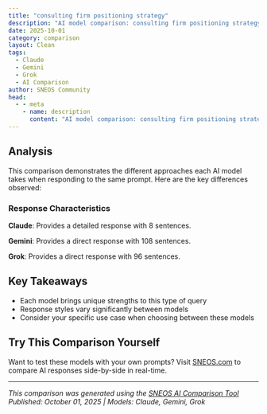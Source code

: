 ```yaml
---
title: "consulting firm positioning strategy"
description: "AI model comparison: consulting firm positioning strategy..."
date: 2025-10-01
category: comparison
layout: Clean
tags:
  - Claude
  - Gemini
  - Grok
  - AI Comparison
author: SNEOS Community
head:
  - - meta
    - name: description
      content: "AI model comparison: consulting firm positioning strategy..."
---
```


<ChatComparison
  title="consulting firm positioning strategy"
  prompt="consulting firm positioning strategy"
  :responses='{
    "Claude": "# Consulting Firm Positioning Strategy\n\n## Core Elements of Positioning\n\n### 1. **Value Proposition Definition**\n- **Unique Selling Proposition (USP)**: What makes your firm distinctly different\n- **Core competencies**: 3-5 key areas where you excel\n- **Client outcomes**: Specific results you consistently deliver\n- **Methodology**: Proprietary frameworks or approaches\n\n### 2. **Market Segmentation**\n**By Industry:**\n- Vertical specialization (healthcare, financial services, technology)\n- Cross-industry expertise with transferable solutions\n\n**By Company Size:**\n- Fortune 500 enterprises\n- Mid-market companies\n- Startups/scale-ups\n\n**By Function:**\n- Strategy consulting\n- Operations improvement\n- Technology transformation\n- HR/organizational development\n\n## Positioning Strategies\n\n### **Specialist vs. Generalist**\n- **Deep Specialist**: Expert in narrow domain (cybersecurity, M\u0026A)\n- **Focused Generalist**: Broad expertise within specific industry\n- **Platform Generalist**: Multiple service lines across industries\n\n### **Market Position Options**\n1. **Premium/Boutique**: High-end, exclusive, thought leadership\n2. **Value-Based**: ROI-focused, results-guaranteed, pragmatic\n3. **Innovation Leader**: Cutting-edge solutions, emerging technologies\n4. **Implementation Expert**: Execution-focused, hands-on delivery\n\n## Differentiation Tactics\n\n### **Capability-Based**\n- Proprietary methodologies\n- Technology platforms/tools\n- Industry certifications\n- Strategic partnerships\n\n### **Relationship-Based**\n- C-suite access and relationships\n- Alumni network placement\n- Long-term client partnerships\n- Board advisory positions\n\n### **Results-Based**\n- Quantifiable outcomes\n- Case studies and testimonials\n- Industry benchmarking\n- Performance guarantees\n\n## Implementation Framework\n\n### **Phase 1: Foundation (Months 1-3)**\n- Market research and competitive analysis\n- Internal capability assessment\n- Brand architecture development\n- Messaging framework creation\n\n### **Phase 2: Execution (Months 4-9)**\n- Website and collateral redesign\n- Content marketing strategy\n- Thought leadership development\n- Sales process alignment\n\n### **Phase 3: Amplification (Months 10-12)**\n- Speaking engagements and conferences\n- Strategic partnership development\n- Client success story promotion\n- Market expansion planning\n\n## Key Success Factors\n\n### **Authenticity**\n- Position must align with actual capabilities\n- Consistent delivery on brand promise\n- Cultural fit with positioning\n\n### **Clarity**\n- Simple, memorable positioning statement\n- Clear target audience definition\n- Consistent messaging across all touchpoints\n\n### **Credibility**\n- Proof points and evidence\n- Third-party validation\n- Track record of success\n\nWould you like me to dive deeper into any specific aspect of consulting firm positioning, such as competitive analysis methods or content marketing strategies for consultancies?",
    "Gemini": "Okay, let\u0027s break down positioning strategy for a consulting firm.  A strong positioning strategy is critical for attracting the right clients, differentiating yourself from the competition, and ultimately, driving growth.\n\n**What is Positioning?**\n\nPositioning is about creating a distinct and desirable place in the minds of your target clients. It\u0027s the answer to the question: \u0022What does your consulting firm do better than anyone else, and why should clients choose you?\u0022 It\u0027s not just about what you offer, but also about *how* you offer it and *who* you serve.\n\n**Key Elements of a Consulting Firm Positioning Strategy**\n\nHere\u0027s a structured approach to developing your positioning strategy:\n\n**1. Define Your Target Audience (Niche Focus):**\n\n*   **Who are your ideal clients?**  Get specific. Avoid broad terms like \u0022all businesses.\u0022 Think:\n    *   **Industry:** (e.g., Healthcare, Finance, Manufacturing, Retail, Technology)\n    *   **Company Size:** (e.g., Startups, SMEs, Fortune 500)\n    *   **Geography:** (e.g., Local, Regional, National, Global)\n    *   **Specific Roles/Departments:** (e.g., CFOs, Marketing Directors, HR Managers)\n    *   **Pain Points/Challenges:** (What are they struggling with?)\n    *   **Desired Outcomes:** (What do they want to achieve?)\n*   **Why this target?** Do you have expertise, experience, or a passion for this specific audience?\n*   **Examples:**\n    *   \u0022We help early-stage SaaS companies secure Series A funding.\u0022\n    *   \u0022We optimize supply chains for mid-sized manufacturing businesses in the Midwest.\u0022\n    *   \u0022We help healthcare organizations improve patient outcomes and reduce costs through data analytics.\u0022\n\n**2. Identify Your Competitors:**\n\n*   **Direct Competitors:** Firms offering similar services to the same target audience.\n*   **Indirect Competitors:** Firms offering alternative solutions to the same problem. (e.g., internal teams, software solutions).\n*   **Analyze Competitors:**\n    *   **Services Offered:** What do they do?\n    *   **Target Audience:** Who do they serve?\n    *   **Pricing:** What do they charge?\n    *   **Strengths:** What are they good at?\n    *   **Weaknesses:** Where do they fall short?\n    *   **Marketing and Messaging:** How do they present themselves?\n\n**3. Determine Your Point of Differentiation (Your Unique Value Proposition):**\n\n*   **What makes you different and better?**  This is the core of your positioning.  It could be based on:\n    *   **Specialized Expertise:** Deep knowledge in a specific area. (e.g., Lean Six Sigma, Cybersecurity, Digital Transformation)\n    *   **Unique Methodology:**  A proven process or framework.\n    *   **Industry-Specific Knowledge:** In-depth understanding of a particular industry\u0027s dynamics.\n    *   **Technology Focus:** Leveraging specific technologies. (e.g., AI, Blockchain)\n    *   **Specific Outcome/Result:**  Guaranteed results or a focus on a specific metric.\n    *   **Client Experience:**  A more collaborative, personalized, or efficient approach.\n    *   **Price:**  Offering a lower cost or higher value. (Be careful with price-based differentiation; it\u0027s often not sustainable).\n    *   **Relationship and Collaboration:**  Building long-term partnerships.\n*   **Focus on benefits, not just features.** Clients care about what you can *do* for them.\n*   **Validate your claims.**  Can you provide evidence to support your differentiation? (e.g., case studies, testimonials)\n*   **Examples:**\n    *   \u0022We are the only consulting firm that guarantees a 20% reduction in operational costs within 6 months.\u0022\n    *   \u0022We provide AI-powered solutions to help retailers personalize the customer experience.\u0022\n    *   \u0022We use a proprietary methodology to streamline the M\u0026A process for mid-sized companies.\u0022\n\n**4. Craft Your Positioning Statement:**\n\n*   A concise statement that summarizes your target audience, value proposition, and point of differentiation.\n*   **Format:**  \u0022For [Target Audience] who [Need/Want], [Your Firm] provides [Solution/Service] that [Benefit] because [Differentiation].\u0022\n*   **Examples:**\n    *   \u0022For early-stage SaaS companies who need to secure Series A funding, [Your Firm] provides strategic fundraising advisory that helps them build a compelling investor narrative because we have a proven track record of securing funding for SaaS companies.\u0022\n    *   \u0022For mid-sized manufacturing businesses in the Midwest who need to optimize their supply chains, [Your Firm] provides supply chain optimization consulting services that improve efficiency and reduce costs because we combine deep industry knowledge with a data-driven approach.\u0022\n    *  \u0022For healthcare organizations who need to improve patient outcomes and reduce costs, [Your Firm] provides data analytics consulting that delivers actionable insights to improve patient care because we are industry veterans that use advanced AI to create personalized solutions.\u0022\n\n**5. Develop Your Messaging and Brand Identity:**\n\n*   **Messaging:**  Consistent communication across all channels that reinforces your positioning.\n    *   Website copy\n    *   Marketing materials (brochures, presentations)\n    *   Social media content\n    *   Sales pitches\n*   **Brand Identity:**  Visual elements that reflect your positioning (logo, colors, font, website design).\n    *   A professional and consistent brand builds trust and credibility.\n\n**6. Implement Your Positioning Strategy:**\n\n*   **Website:** Your website is your primary marketing tool. It should clearly communicate your positioning.\n*   **Content Marketing:** Create valuable content (blog posts, articles, white papers, webinars) that showcases your expertise and addresses your target audience\u0027s needs.\n*   **Social Media:** Engage with your target audience on relevant platforms.\n*   **Networking:** Attend industry events and build relationships with potential clients.\n*   **Partnerships:** Collaborate with other organizations that serve your target audience.\n*   **Public Relations:**  Seek opportunities to get your firm featured in industry publications.\n*   **Sales Process:** Ensure your sales process reinforces your positioning.\n\n**7. Evaluate and Refine:**\n\n*   Positioning is not a one-time exercise. Regularly evaluate your positioning strategy to ensure it\u0027s still effective.\n*   **Key Metrics:**\n    *   Website traffic and lead generation\n    *   Client acquisition cost\n    *   Client satisfaction\n    *   Revenue growth\n*   **Adapt to changes in the market.**  The consulting landscape is constantly evolving.\n\n**Common Mistakes to Avoid:**\n\n*   **Trying to be everything to everyone:**  A broad focus dilutes your message and makes it harder to attract the right clients.\n*   **Focusing on features instead of benefits:**  Clients care about the *results* you can deliver.\n*   **Lack of differentiation:**  Failing to stand out from the competition.\n*   **Inconsistent messaging:**  Sending mixed signals to potential clients.\n*   **Ignoring the competition:**  Failing to understand what your competitors are doing.\n*   **Neglecting your brand identity:**  A weak brand identity can undermine your positioning.\n*   **Failing to adapt:**  Not updating your positioning as the market changes.\n\n**Example Scenario**\n\nLet\u0027s say you\u0027re starting a consulting firm focused on helping small to medium-sized e-commerce businesses.\n\n1.  **Target Audience:** Small to medium-sized e-commerce businesses (annual revenue $1M-$10M) struggling with customer retention and increasing customer lifetime value (CLTV).\n\n2.  **Competitors:** General business consultants, marketing agencies, e-commerce platform consultants.\n\n3.  **Differentiation:** You specialize in data-driven customer retention strategies specifically for e-commerce, using advanced analytics to personalize the customer experience and increase CLTV. You have a proven methodology developed from working with successful e-commerce brands.\n\n4.  **Positioning Statement:** \u0022For small to medium-sized e-commerce businesses who need to improve customer retention and increase customer lifetime value, [Your Firm] provides data-driven customer retention strategies that personalize the customer experience and maximize CLTV because we have a proven methodology developed from working with successful e-commerce brands.\u0022\n\n5.  **Messaging:** Website content, blog posts, and case studies focusing on the specific challenges of e-commerce customer retention and showcasing your results.\n\nBy following these steps, you can develop a strong positioning strategy that will help your consulting firm stand out from the crowd and attract the right clients.  Good luck! Let me know if you have any more specific questions.\n",
    "Grok": "Developing a strong positioning strategy for a consulting firm is essential to differentiate it from competitors, communicate value to potential clients, and establish a unique place in the market. Below is a step-by-step guide to crafting an effective positioning strategy for a consulting firm:\n\n---\n\n### 1. Understand Your Target Market\n   - **Identify Your Ideal Clients**: Determine which industries, company sizes, or geographic regions your firm serves best (e.g., small businesses, Fortune 500 companies, healthcare, technology).\n   - **Analyze Client Needs**: Research the specific challenges, pain points, and goals of your target audience (e.g., operational inefficiencies, digital transformation, regulatory compliance).\n   - **Segment Your Market**: Break down your target market into niches or segments to tailor your messaging (e.g., startups needing growth strategies vs. established firms seeking cost optimization).\n\n---\n\n### 2. Define Your Unique Value Proposition (UVP)\n   - **What Sets You Apart?**: Identify what makes your consulting firm different from competitors. This could be your expertise, methodology, pricing model, or client success stories.\n   - **Focus on Outcomes**: Highlight the tangible results you deliver (e.g., \u0022We help companies increase revenue by 20% through data-driven strategies\u0022).\n   - **Solve Specific Problems**: Position yourself as a specialist in solving particular issues (e.g., \u0022The go-to firm for cybersecurity compliance in financial services\u0022).\n\n   **Example UVP**: \u201CWe transform underperforming businesses into market leaders through proprietary analytics and customized growth plans.\u201D\n\n---\n\n### 3. Choose a Positioning Focus\n   Decide how you want to be perceived in the market. Common positioning strategies for consulting firms include:\n   - **Industry Specialization**: Focus on a specific sector (e.g., \u0022Healthcare consulting experts\u0022).\n   - **Service Specialization**: Offer a niche service or methodology (e.g., \u0022Lean Six Sigma for operational excellence\u0022).\n   - **Client Size**: Target a specific company size (e.g., \u0022Strategic advisors for mid-market businesses\u0022).\n   - **Thought Leadership**: Position yourself as innovators or pioneers in emerging trends (e.g., \u0022AI-driven consulting for the future of work\u0022).\n   - **Affordability or Premium**: Decide if you\u2019re a budget-friendly option or a premium, high-end firm.\n   - **Geographic Focus**: Emphasize your local or regional expertise (e.g., \u0022The trusted consulting partner for businesses in the Southeast\u0022).\n\n---\n\n### 4. Assess the Competitive Landscape\n   - **Competitor Analysis**: Study other consulting firms in your niche or region. Identify their strengths, weaknesses, and positioning (e.g., Big Four firms focus on global scale, while boutique firms emphasize personalized service).\n   - **Find a Gap**: Look for underserved needs or areas where competitors lack focus, and position your firm to fill that gap.\n   - **Differentiate**: Clearly articulate how your firm is different or better (e.g., faster delivery, deeper industry knowledge, or more accessible pricing).\n\n---\n\n### 5. Craft a Clear Positioning Statement\n   A positioning statement is a concise description of your target market, the value you provide, and how you\u2019re different. Use this internally to guide marketing and branding efforts.\n\n   **Template**: \u201CFor [target audience], we are the [category/niche] consulting firm that [unique benefit or solution] unlike [competitors or alternatives], because [reason why].\u201D\n\n   **Example**: \u201CFor mid-sized tech companies, we are the strategic consulting firm that drives innovation through tailored digital transformation plans, unlike generic firms, because of our 15 years of tech-specific expertise and proven ROI.\u201D\n\n---\n\n### 6. Align Your Brand Identity with Positioning\n   - **Messaging**: Ensure your website, brochures, pitches, and social media content reflect your positioning (e.g., use case studies to demonstrate expertise in a specific industry).\n   - **Visual Identity**: Develop a professional logo, color scheme, and design that convey your firm\u2019s personality (e.g., modern and innovative or traditional and trustworthy).\n   - **Tone of Voice**: Use a consistent tone in communication (e.g., authoritative for a thought leader, approachable for a client-focused firm).\n\n---\n\n### 7. Leverage Thought Leadership and Content\n   - **Establish Credibility**: Publish whitepapers, blogs, or research reports on topics relevant to your niche to position yourself as an expert.\n   - **Speak at Events**: Participate in industry conferences or webinars to gain visibility and reinforce your positioning.\n   - **Media Presence**: Contribute articles to industry publications or appear on podcasts to build authority.\n\n---\n\n### 8. Showcase Proof Points\n   - **Case Studies and Testimonials**: Highlight successful projects and client feedback to demonstrate your value and expertise.\n   - **Awards and Certifications**: Promote any industry recognition or professional credentials that reinforce your positioning.\n   - **Client Logos**: Display logos of well-known clients (with permission) to build trust and credibility.\n\n---\n\n### 9. Communicate and Reinforce Your Positioning\n   - **Website and Digital Presence**: Ensure your homepage clearly communicates who you serve and what you offer.\n   - **Marketing Campaigns**: Use targeted advertising (e.g., LinkedIn ads for B2B clients) to reach your ideal audience with tailored messaging.\n   - **Networking and Referrals**: Build relationships with industry influencers, past clients, and partners to spread your positioning through word-of-mouth.\n\n---\n\n### 10. Monitor and Adapt\n   - **Track Feedback**: Solicit client feedback and monitor market trends to ensure your positioning remains relevant.\n   - **Measure Success**: Use metrics like client acquisition rates, website traffic, and brand mentions to evaluate the effectiveness of your positioning.\n   - **Evolve as Needed**: Be prepared to pivot if market conditions, client needs, or competitive dynamics change.\n\n---\n\n### Example Positioning Strategies for Consulting Firms\n1. **Boutique Firm Example**:\n   - Positioning: \u201CThe personalized alternative to Big Four firms for mid-sized companies seeking affordable strategy solutions.\u201D\n   - Focus: High-touch service, cost-effective pricing, mid-market clients.\n\n2. **Industry-Specific Firm Example**:\n   - Positioning: \u201CThe leading consulting partner for renewable energy firms navigating regulatory and innovation challenges.\u201D\n   - Focus: Deep expertise in renewable energy, thought leadership in sustainability.\n\n3. **Technology-Driven Firm Example**:\n   - Positioning: \u201CWe empower businesses with AI and data analytics to outpace competitors.\u201D\n   - Focus: Cutting-edge tech solutions, measurable ROI.\n\n---\n\nBy following these steps, your consulting firm can carve out a distinct identity in a competitive market, attract the right clients, and build long-term trust and credibility. If you have a specific type of consulting firm in mind (e.g., management, IT, HR), I can tailor this framework further!"
  }'
  published-date="19:33"
/>

## Analysis

This comparison demonstrates the different approaches each AI model takes when responding to the same prompt. Here are the key differences observed:

### Response Characteristics

**Claude**: Provides a detailed response with 8 sentences. 

**Gemini**: Provides a direct response with 108 sentences. 

**Grok**: Provides a direct response with 96 sentences. 

## Key Takeaways

- Each model brings unique strengths to this type of query
- Response styles vary significantly between models
- Consider your specific use case when choosing between these models

## Try This Comparison Yourself

Want to test these models with your own prompts? Visit [SNEOS.com](https://sneos.com) to compare AI responses side-by-side in real-time.

---

*This comparison was generated using the [SNEOS AI Comparison Tool](https://sneos.com)*
*Published: October 01, 2025 | Models: Claude, Gemini, Grok*
